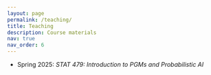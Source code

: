 ```yaml
---
layout: page
permalink: /teaching/
title: Teaching
description: Course materials
nav: true
nav_order: 6
---
```


- Spring 2025: _STAT 479: Introduction to PGMs and Probabilistic AI_
